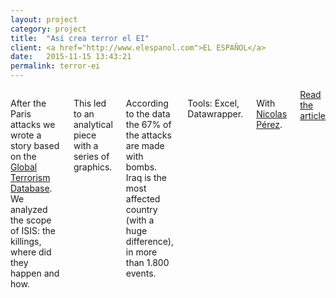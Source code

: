 ```yaml
---
layout: project
category: project
title:  "Así crea terror el EI"
client: <a href="http://www.elespanol.com">EL ESPAÑOL</a>
date:   2015-11-15 13:43:21
permalink: terror-ei
---
```

<div class="row">
    <div class="six columns">
        <p>After the Paris attacks we wrote a story based on the <a href="http://www.start.umd.edu/gtd/">Global Terrorism Database</a>. We analyzed the scope of ISIS: the killings, where did they happen and how.</p>
        <p>This led to an analytical piece with a series of graphics.</p>
        <p>According to the data the 67% of the attacks are made with bombs. Iraq is the most affected country (with a huge difference), in more than 1.800 events.</p>
        <p class="u-italic m-t-2">Tools: Excel, Datawrapper.</p>
        <p class="u-italic">With <a href="https://twitter.com/NicolasPerezi">Nicolas Pérez</a>.</p>
        <a class="button btn-primary m-t-2" href="http://www.elespanol.com/enfoques/20151114/79242133_0.html">Read the article</a>
    </div>
    <div class="six columns">
        <img class="img-responsive articleImg" data-src="/images/projects/terror-ei_1.jpg"/>
    </div>
</div>
<div class="row">
    <img class="img-responsive" data-src="/images/projects/terror-ei_2.jpg"/>
</div>
